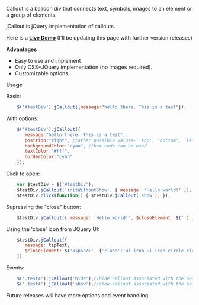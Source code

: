 Callout is a balloon div that connects text, symbols, images to an element or a group of elements.

jCallout is jQuery implementation of callouts.

Here is a **[Live Demo](http://jsfiddle.net/anupamsm/zdbpj/5/embedded/result/)** (I'll be updating this page with further version releases)

**Advantages**

* Easy to use and implement
* Only CSS+JQuery implementation (no images required).
* Customizable options

**Usage**

Basic:

```javascript
    $('#testDiv').jCallout({message:"hello there. This is a test"});
```

With options:

```javascript
    $('#testDiv').jCallout({
       message:"hello there. This is a test",
       position:"right", //other possible values- 'top', 'bottom', 'left'
       backgroundColor:"cyan", //hex code can be used
       textColor:"#fff",
       borderColor:"cyan"
    });
```

Click to open:

```javascript
    var $testDiv = $('#testDiv');
    $testDiv.jCallout('initWithoutShow', { message: 'Hello world!' });
    $testDiv.click(function() { $testDiv.jCallout('show'); });
```

Supressing the "close" button:

```javascript
    $testDiv.jCallout({ message: 'Hello world!', $closeElement: $('') });
```

Using the 'close' icon from JQuery UI:

```javascript
    $testDiv.jCallout({
       message: tipText,
       $closeElement: $('<span/>', {'class':'ui-icon ui-icon-circle-close','style':'float: right'})
    })
```

Events:

```javascript
    $('.test4').jCallout('hide');//hide callout associated with the selected element(s)
    $('.test4').jCallout('show');//show callout associated with the selected element(s)
```

Future releases will have more options and event handling 